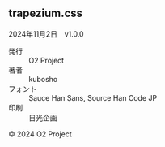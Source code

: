 <section role="doc-colophon">

# trapezium.css

2024年11月2日　v1.0.0

<dl>
  <div>
    <dt>発行</dt>
    <dd>O2 Project</dd>
  </div>
  <div>
    <dt>著者</dt>
    <dd>kubosho</dd>
  </div>
  <div>
    <dt>フォント</dt>
    <dd>Sauce Han Sans, Source Han Code JP</dd>
  </div>
  <div>
    <dt>印刷</dt>
    <dd>日光企画</dd>
  </div>
</dl>

© 2024 O2 Project

</section>
